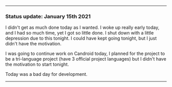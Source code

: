 ***

### Status update: January 15th 2021

I didn't get as much done today as I wanted. I woke up really early today, and I had so much time, yet I got so little done. I shut down with a little depression due to this tonight. I could have kept going tonight, but I just didn't have the motivation.

I was going to continue work on Candroid today, I planned for the project to be a tri-language project (have 3 official project languages) but I didn't have the motivation to start tonight.
 
Today was a bad day for development.

***
